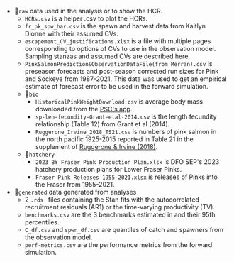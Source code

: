 - 📁`raw` data used in the analysis or to show the HCR.  
    - `HCRs.csv` is a helper .csv to plot the HCRs.  
    - `fr_pk_spw_har.csv` is the spawn and harvest data from Kaitlyn Dionne with their assumed CVs.  
    - `escapement_CV_justifications.xlsx` is a file with multiple pages corresponding to options of CVs to use in the observation model.   Sampling stanzas and assumed CVs are described here.   
    - `PinkSalmonPrediction&ObservationDataFile(from Merran).csv` is preseason forecasts and post-season corrected run sizes for Pink and Sockeye from 1987-2021. This data was used to get an empirical estimate of forecast error to be used in the forward simulation.  
    - 📁`bio`   
        - `HistoricalPinkWeightDownload.csv` is average body mass downloaded from the [PSC's app](https://psc1.shinyapps.io/BioDataApp/).  
        - `sp-len-fecundity-Grant-etal-2014.csv` is the length fecundity relationship (Table 12) from Grant et al (2014).  
        - `Ruggerone_Irvine_2018_TS21.csv` is numbers of pink salmon in the north pacific 1925-2015 reported in Table 21 in the supplement of [Ruggerone & Irvine (2018)](https://afspubs.onlinelibrary.wiley.com/doi/full/10.1002/mcf2.10023).  
    - 📁`hatchery`  
        - `2023 BY Fraser Pink Production Plan.xlsx` is DFO SEP's 2023 hatchery production plans for Lower Fraser Pinks.  
        - `Fraser Pink Releases 1955-2021.xlsx` is releases of Pinks into the Fraser from 1955-2021.  
- 📁`generated` data generated from analyses  
  - 2 `.rds ` files containing the Stan fits with the autocorrelated recruitment residuals (AR1) or the time-varying productivity (TV).  
  - `benchmarks.csv` are the 3 benchmarks estimated in and their 95th percentiles.  
  - `C_df.csv` and `spwn_df.csv` are quantiles of catch and spawners from the observation model.  
  - `perf-metrics.csv` are the performance metrics from the forward simulation.  

